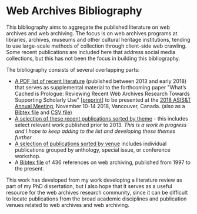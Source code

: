 # Web Archives Bibliography
This bibliography aims to aggregate the published literature on web archives and web archiving. The focus is on web archives programs at libraries, archives, museums and other cultural heritage institutions, tending to use large-scale methods of collection through client-side web crawling. Some recent publications are included here that address social media collections, but this has not been the focus in building this bibliography.

The bibliography consists of several overlapping parts:
* [A PDF list of recent literature](ASIST-Supplemental-Materials-Bibliography.pdf) (published between 2013 and early 2018) that serves as supplemental material to the forthcoming paper "What’s Cached is Prologue: Reviewing Recent Web Archives Research Towards Supporting Scholarly Use" [[preprint](https://tspace.library.utoronto.ca/handle/1807/89426)] to be presented at the [2018 ASIS&T Annual Meeting](https://www.asist.org/am18/), November 10-14 2018, Vancouver, Canada. (also as a [Bibtex file](ASIST-Supplemental-Materials.bib) and [CSV file](ASIST-Supplemental-Materials.csv)) 
* [A selection of these recent publications sorted by theme](research-by-theme.md) - this includes select relevant work published prior to 2013. *This is a work in progress and I hope to keep adding to the list and developing these themes further*
* [A selection of publications sorted by venue](research-by-venue.md) includes individual publications grouped by anthology, special issue, or conference workshop.
* A [Bibtex file](web-archives-bib.bib) of 436 references on web archiving, published from 1997 to the present.

This work has developed from my work developing a literature review as part of my PhD dissertation, but I also hope that it serves as a useful resource for the web archives research community, since it can be difficult to locate publications from the broad academic disciplines and publication venues related to web archives and web archiving.
